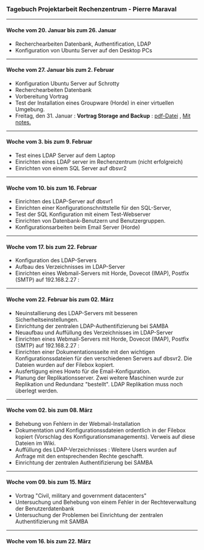 ### Tagebuch Projektarbeit Rechenzentrum  - Pierre Maraval

_________

#### Woche vom 20. Januar bis zum 26. Januar
* Recherchearbeiten Datenbank, Authentification, LDAP
* Konfiguration von Ubuntu Server auf den Desktop PCs

______________

#### Woche vom 27. Januar bis zum 2. Februar
* Konfiguration Ubuntu Server auf Schrotty 
* Recherchearbeiten Datenbank
* Vorbereitung Vortrag
* Test der Installation eines Groupware (Horde) in einer virtuellen Umgebung.
* Freitag, den 31. Januar : **Vortrag Storage and Backup**  : [pdf-Datei](https://github.com/pm3003/RZProjekt/blob/master/01312014_Presentation/01312014_Presentation_Storage.pdf) , 
[Mit notes.](https://github.com/pm3003/RZProjekt/tree/master/01312014_Presentation)

________________ 

#### Woche vom 3. bis zum 9. Februar
* Test eines LDAP Server auf dem Laptop 
* Einrichten eines LDAP server im Rechenzentrum (nicht erfolgreich)
* Einrichten von einem SQL Server auf dbsvr2

_________________

#### Woche vom 10. bis zum 16. Februar
* Einrichten des LDAP-Server auf dbsvr1
* Einrichten einer Konfigurationschnittstelle für den SQL-Server, 
* Test der SQL Konfiguration mit einem Test-Webserver
* Einrichten von Datenbank-Benutzern und Benutzergruppen.
* Konfigurationsarbeiten beim Email Server (Horde)

________________

#### Woche vom 17. bis zum 22. Februar
* Konfiguration des LDAP-Servers
* Aufbau des Verzeichnisses im LDAP-Server
* Einrichten eines Webmail-Servers mit Horde, Dovecot (IMAP), Postfix (SMTP) auf 192.168.2.27 :

________________

#### Woche vom 22. Februar bis zum 02. März

* Neuinstallierung des LDAP-Servers mit besseren Sicherheitseinstellungen.
* Einrichtung der zentralen LDAP-Authentifizierung bei SAMBA
* Neuaufbau und Auffüllung des Verzeichnisses im LDAP-Server
* Einrichten eines Webmail-Servers mit Horde, Dovecot (IMAP), Postfix (SMTP) auf 192.168.2.27 :      
* Einrichten einer Dokumentationsseite mit den wichtigen Konfigurationssdateien für den verschiedenen Servers auf dbsvr2. Die Dateien wurden auf der Filebox kopiert.
* Ausfertigung eines Howto für die Email-Konfiguration.
* Planung der Replikationsserver. Zwei weitere Maschinen wurde zur Replikation und Redundanz "bestellt". LDAP Replikation muss noch überlegt werden.

________________

#### Woche vom 02. bis zum 08. März

* Behebung von Fehlern in der Webmail-Installation
* Dokumentation und Konfigurationssdateien ordentlich in der Filebox kopiert (Vorschlag des Konfigurationsmanagements). Verweis auf diese Dateien im Wiki.
* Auffüllung des LDAP-Verzeichnisses : Weitere Users wurden auf Anfrage mit den entsprechenden Rechte geschafft.
* Einrichtung der zentralen Authentifizierung bei SAMBA

________________


#### Woche vom 09. bis zum 15. März

* Vortrag "Civil, military and government datacenters"
* Untersuchung und Behebung von einem Fehler in der Rechteverwaltung der Benutzerdatenbank
* Untersuchung der Problemen bei Einrichtung der zentralen Authentifizierung mit SAMBA 


________________

#### Woche vom 16. bis zum 22. März